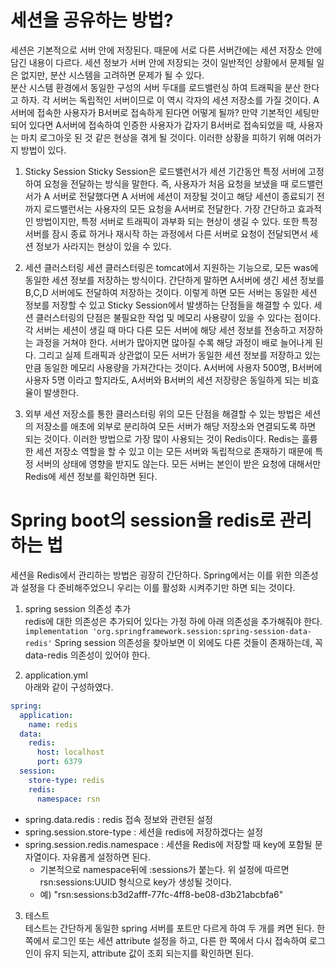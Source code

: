 # 세션을 공유하는 방법?
세션은 기본적으로 서버 안에 저장된다. 때문에 서로 다른 서버간에는 세션 저장소 안에 담긴 내용이 다르다. 
세션 정보가 서버 안에 저장되는 것이 일반적인 상황에서 문제될 일은 없지만, 분산 시스템을 고려하면 문제가 될 수 있다.  
분산 시스템 환경에서 동일한 구성의 서버 두대를 로드밸런싱 하여 트래픽을 분산 한다고 하자. 각 서버는 독립적인 서버이므로 이 역시 각자의 세션 저장소를 가질 것이다. A서버에 접속한 사용자가 B서버로 접속하게 된다면 어떻게 될까? 
만약 기본적인 세팅만 되어 있다면 A서버에 접속하여 인증한 사용자가 갑자기 B서버로 접속되었을 때, 사용자는 마치 로그아웃 된 것 같은 현상을 겪게 될 것이다. 이러한 상황을 피하기 위해 여러가지 방법이 있다.

1. Sticky Session
Sticky Session은 로드밸런서가 세션 기간동안 특정 서버에 고정하여 요청을 전달하는 방식을 말한다. 
즉, 사용자가 처음 요청을 보냈을 때 로드밸런서가 A 서버로 전달했다면 A 서버에 세션이 저장될 것이고 해당 세션이 종료되기 전 까지 로드밸런서는 사용자의 모든 요청을 A서버로 전달한다.
가장 간단하고 효과적인 방법이지만, 특정 서버로 트래픽이 과부화 되는 현상이 생길 수 있다. 또한 특정 서버를 잠시 종료 하거나 재시작 하는 과정에서 다른 서버로 요청이 전달되면서 세션 정보가 사라지는 현상이 있을 수 있다.


3. 세션 클러스터링
세션 클러스터링은 tomcat에서 지원하는 기능으로, 모든 was에 동일한 세션 정보를 저장하는 방식이다. 간단하게 말하면 A서버에 생긴 세션 정보를 B,C,D 서버에도 전달하여 저장하는 것이다. 
이렇게 하면 모든 서버는 동일한 세션 정보를 저장할 수 있고 Sticky Session에서 발생하는 단점들을 해결할 수 있다.
세션 클러스터링의 단점은 불필요한 작업 및 메모리 사용량이 있을 수 있다는 점이다. 각 서버는 세션이 생길 때 마다 다른 모든 서버에 해당 세션 정보를 전송하고 저장하는 과정을 거쳐야 한다. 
서버가 많아지면 많아질 수록 해당 과정이 배로 늘어나게 된다. 그리고 실제 트래픽과 상관없이 모든 서버가 동일한 세션 정보를 저장하고 있는 만큼 동일한 메모리 사용량을 가져간다는 것이다. 
A서버에 사용자 500명, B서버에 사용자 5명 이라고 할지라도, A서버와 B서버의 세션 저장량은 동일하게 되는 비효율이 발생한다.

5. 외부 세션 저장소를 통한 클러스터링
위의 모든 단점을 해결할 수 있는 방법은 세션의 저장소를 애초에 외부로 분리하여 모든 서버가 해당 저장소와 연결되도록 하면 되는 것이다. 이러한 방법으로 가장 많이 사용되는 것이 Redis이다.
Redis는 훌륭한 세션 저장소 역할을 할 수 있고 이는 모든 서버와 독립적으로 존재하기 때문에 특정 서버의 상태에 영향을 받지도 않는다. 
모든 서버는 본인이 받은 요청에 대해서만 Redis에 세션 정보를 확인하면 된다.


# Spring boot의 session을 redis로 관리하는 법
세션을 Redis에서 관리하는 방법은 굉장히 간단하다. Spring에서는 이를 위한 의존성과 설정을 다 준비해주었으니 우리는 이를 활성화 시켜주기만 하면 되는 것이다.

1. spring session 의존성 추가  
redis에 대한 의존성은 추가되어 있다는 가정 하에 아래 의존성을 추가해줘야 한다.
`implementation 'org.springframework.session:spring-session-data-redis'`
Spring session 의존성을 찾아보면 이 외에도 다른 것들이 존재하는데, 꼭 data-redis 의존성이 있어야 한다.

2. application.yml  
아래와 같이 구성하였다.
```yml
spring:
  application:
    name: redis
  data:
    redis:
      host: localhost
      port: 6379
  session:
    store-type: redis
    redis:
      namespace: rsn
```
- spring.data.redis : redis 접속 정보와 관련된 설정
- spring.session.store-type : 세션을 redis에 저장하겠다는 설정
- spring.session.redis.namespace : 세션을 Redis에 저장할 때 key에 포함될 문자열이다. 자유롭게 설정하면 된다.
  - 기본적으로 namespace뒤에 :sessions가 붙는다. 위 설정에 따르면 rsn:sessions:UUID 형식으로 key가 생성될 것이다.
  - 예) "rsn:sessions:b3d2afff-77fc-4ff8-be08-d3b21abcbfa6"


3. 테스트  
테스트는 간단하게 동일한 spring 서버를 포트만 다르게 하여 두 개를 켜면 된다. 한 쪽에서 로그인 또는 세션 attribute 설정을 하고, 다른 한 쪽에서 다시 접속하여 로그인이 유지 되는지, attribute 값이 조회 되는지를 확인하면 된다.
